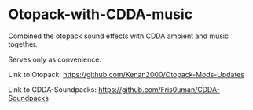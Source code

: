 # Otopack-with-CDDA-music
Combined the otopack sound effects with CDDA ambient and music together.

Serves only as convenience.

Link to Otopack: https://github.com/Kenan2000/Otopack-Mods-Updates

Link to CDDA-Soundpacks: https://github.com/Fris0uman/CDDA-Soundpacks

